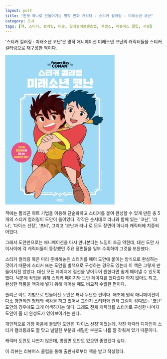 ```yaml
---
layout: post
title: "핀셋 하나로 만들어가는 명작 만화 캐릭터 - 스티커 컬러링 : 미래소년 코난"
category: 도서
tags: [책, 스티커, 컬러링, 미술, 일과놀이콘텐츠랩, 북센스, 리뷰어스 클럽, 서평]
---
```


'스티커 컬러링 : 미래소년 코난'은
명작 애니메이션 미래소년 코난의 캐릭터들을 스티커 컬러링으로 재구성한 책이다.

![표지](/images/book/sticker-coloring-future-boy-conan-book-h480.jpg)

책에는 폴리곤 아트 기법을 이용해 단순화하고
스티커를 붙여 완성할 수 있게 만든 총 5개의 스티커 컬러링이 도안이 들어있다.
각각은 순서대로 라나와 함께 있는 '코난', '라나', '다이스 선장', '포비', 그리고 '코난과 라나'로
모두 장면이 아니라 캐릭터에 치중되어있다.

그래서 도안만으로는 애니메이션을 다시 만나본다는 느낌이 조금 약한데,
대신 도안 사이사이에 각 캐릭터들이 등장했던 주요 장면들을 일부 수록하여
그것을 보완했다.

스티커 컬러링 북은 미리 준비해놓은 스티커를 떼어 도안에 붙이는 방식으로 완성하는 것이기 때문에
스티커 또는 도안을 별책으로 구성하는 경우도 있는데
이 책은 그렇게 만들어지진 않았다.
대신 모든 페이지에 점선을 넣어두어 원한다면 쉽게 떼어낼 수 있도록 했다.
덕분에 작업을 위해 스티커 페이지와 도안 페이지를 왔다갔다 하지 않아도 되고,
완성한 작품을 액자에 넣기 위해 떼어낼 떼도 비교적 수월한 편이다.

폴리곤 아트 기법으로 만들어진 도안은 꽤나 무난한 편이다.
애초에 원작 애니메이션이 다소 평면적인 형태와 색감을 하고 있어서 그런지
스티커와 원작 그림이 섞여있는 '코난' 도안의 경우에도 크게 어색하지는 않다.
그래도 전체 캐릭터를 스티커로 구성한 나머지 도안이 좀 더 완성도가 있어보이기는 한다.

개인적으로 가장 마음에 들었던 도안은 '다이스 선장'이었는데,
각진 캐릭터 디자인이 스티커 컬러링과도 잘 맞고
널럴한 부분과 세밀한 부분도 나름 잘 갖춰져 있기 때문이다.

캐릭터 도안도 나쁘지 않은데, 명장면 도안도 있으면 좋았겠다 싶다.



<div class="im im-info">
이 리뷰는 리뷰어스 클럽을 통해 출판사로부터 책을 받고 작성했다.
</div>
